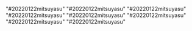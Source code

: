 "#20220122mitsuyasu"
"#20220122mitsuyasu"
"#20220122mitsuyasu"
"#20220122mitsuyasu"
"#20220122mitsuyasu"
"#20220122mitsuyasu"
"#20220122mitsuyasu"
"#20220122mitsuyasu"
